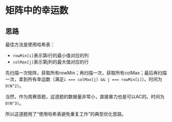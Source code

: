 # 矩阵中的幸运数

## 思路

最佳方法是使用哈希表：

- `rowMin[i]`表示第i行的最小值对应的列
- `colMax[j]`表示第j列的最大值对应的行

先扫描一次矩阵，获取所有rowMin；再扫描一次，获取所有colMax；最后再扫描一次，拿到所有幸运数（满足`i === colMax[j] && j === rowMin[i]`）。时间为`O(N^2)`。

当然，作为周赛首题，这道题的数据量非常小，直接暴力也是可以AC的。时间为`O(N^3)`。

所以这道题用了“使用哈希表避免重复工作”的典型优化思路。
